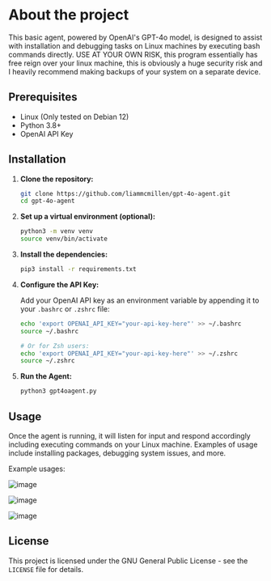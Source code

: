 # About the project
This basic agent, powered by OpenAI's GPT-4o model, is designed to assist with installation and debugging tasks on Linux machines by executing bash commands directly. USE AT YOUR OWN RISK, this program essentially has free reign over your linux machine, this is obviously a huge security risk and I heavily recommend making backups of your system on a separate device.

## Prerequisites

- Linux (Only tested on Debian 12)
- Python 3.8+
- OpenAI API Key

## Installation

1. **Clone the repository:**

   ```bash
   git clone https://github.com/liammcmillen/gpt-4o-agent.git
   cd gpt-4o-agent
   ```

2. **Set up a virtual environment (optional):**

   ```bash
   python3 -m venv venv
   source venv/bin/activate
   ```
3. **Install the dependencies:**

   ```bash
   pip3 install -r requirements.txt
   ```
4. **Configure the API Key:**

   Add your OpenAI API key as an environment variable by appending it to your `.bashrc` or `.zshrc` file:

   ```bash
   echo 'export OPENAI_API_KEY="your-api-key-here"' >> ~/.bashrc
   source ~/.bashrc

   # Or for Zsh users:
   echo 'export OPENAI_API_KEY="your-api-key-here"' >> ~/.zshrc
   source ~/.zshrc
   ```
5. **Run the Agent:**

   ```bash
   python3 gpt4oagent.py
   ```
## Usage

Once the agent is running, it will listen for input and respond accordingly including executing commands on your Linux machine. Examples of usage include installing packages, debugging system issues, and more.

Example usages:

![image](https://github.com/user-attachments/assets/7dca173e-2287-4e66-8d0b-d093f14dd486)

![image](https://github.com/user-attachments/assets/aa18dbfc-e7ca-42a1-b23d-e704540113d6)

![image](https://github.com/user-attachments/assets/51096386-1383-4725-b970-ec490664254e)

## License

This project is licensed under the GNU General Public License - see the `LICENSE` file for details.
